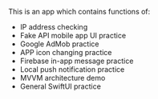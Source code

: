 This is an app which contains functions of: 
* IP address checking
* Fake API mobile app UI practice
* Google AdMob practice
* APP icon changing practice
* Firebase in-app message practice
* Local push notification practice
* MVVM architecture demo
* General SwiftUI practice
